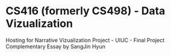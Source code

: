 # CS416 (formerly CS498) - Data Vizualization
Hosting for Narrative Vizualization Project - UIUC - Final Project Complementary Essay by SangJin Hyun

